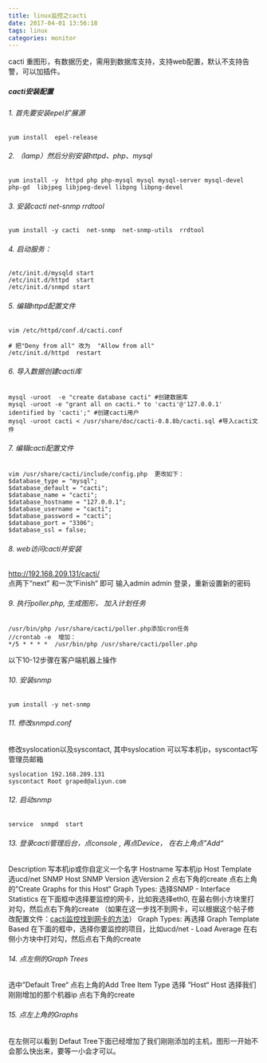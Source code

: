 ```yaml
---
title: linux监控之cacti
date: 2017-04-01 13:56:18
tags: linux
categories: monitor
---
```

cacti 重图形，有数据历史，需用到数据库支持，支持web配置，默认不支持告警，可以加插件。
##### cacti安装配置
###### 1. 首先要安装epel扩展源
```
yum install  epel-release
```
###### 2. （lamp）然后分别安装httpd、php、mysql
```
yum install -y  httpd php php-mysql mysql mysql-server mysql-devel php-gd  libjpeg libjpeg-devel libpng libpng-devel 

```
###### 3. 安装cacti  net-snmp  rrdtool 

```
yum install -y cacti  net-snmp  net-snmp-utils  rrdtool 
```
###### 4. 启动服务：
```
/etc/init.d/mysqld start
/etc/init.d/httpd  start
/etc/init.d/snmpd start

```
###### 5. 编辑httpd配置文件
```
vim /etc/httpd/conf.d/cacti.conf  

# 把"Deny from all" 改为  "Allow from all"
/etc/init.d/httpd  restart

```
###### 6.  导入数据创建cacti库

```
mysql -uroot  -e "create database cacti" #创建数据库
mysql -uroot -e "grant all on cacti.* to 'cacti'@'127.0.0.1' identified by 'cacti';" #创建cacti用户
mysql -uroot cacti < /usr/share/doc/cacti-0.8.8b/cacti.sql #导入cacti文件
```
###### 7.  编辑cacti配置文件

```
vim /usr/share/cacti/include/config.php  更改如下：
$database_type = "mysql";
$database_default = "cacti";
$database_name = "cacti";
$database_hostname = "127.0.0.1";
$database_username = "cacti";
$database_password = "cacti";
$database_port = "3306";
$database_ssl = false;
```
###### 8. web访问cacti并安装
http://192.168.209.131/cacti/  
点两下“next” 和一次”Finish“ 即可
输入admin   admin 登录，重新设置新的密码
###### 9. 执行poller.php, 生成图形， 加入计划任务
```
/usr/bin/php /usr/share/cacti/poller.php添加cron任务
//crontab -e  增加：
*/5 * * * *  /usr/bin/php /usr/share/cacti/poller.php
```
以下10-12步骤在客户端机器上操作
###### 10. 安装snmp
```
yum install -y net-snmp
```
###### 11. 修改snmpd.conf
修改syslocation以及syscontact, 其中syslocation 可以写本机ip，syscontact写管理员邮箱
```
syslocation 192.168.209.131
syscontact Root graped@aliyun.com
```
###### 12. 启动snmp
```
service  snmpd  start
```
###### 13.  登录cacti管理后台，点console , 再点Device， 在右上角点”Add“
Description  写本机ip或你自定义一个名字
Hostname  写本机ip
Host Template  选ucd/net  SNMP Host
SNMP Version  选Version 2
点右下角的create
点右上角的”Create Graphs for this Host“
Graph Types:  选择SNMP - Interface Statistics 
在下面框中选择要监控的网卡，比如我选择eth0, 在最右侧小方块里打对勾，然后点右下角的create
（如果在这一步找不到网卡，可以根据这个帖子修改配置文件：[cacti监控找到网卡的方法](http://ask.apelearn.com/question/8089 "cacti监控找到网卡的方法")）
Graph Types:  再选择 Graph Template Based
在下面的框中，选择你要监控的项目，比如ucd/net - Load Average 
在右侧小方块中打对勾，然后点右下角的create
###### 14. 点左侧的Graph Trees 
选中”Default Tree“
点右上角的Add
Tree Item Type 选择 ”Host“
Host 选择我们刚刚增加的那个机器ip
点右下角的create
###### 15. 点左上角的Graphs
在左侧可以看到
Defaut Tree下面已经增加了我们刚刚添加的主机，图形一开始不会那么快出来，要等一小会才可以。
